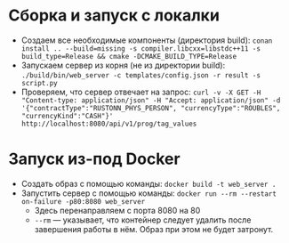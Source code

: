 # Сборка и запуск с локалки

* Создаем все необходимые компоненты (директория build): ```conan install .. --build=missing -s compiler.libcxx=libstdc++11 -s build_type=Release && cmake -DCMAKE_BUILD_TYPE=Release```
* Запускаем сервер из корня (не из директории build): ```./build/bin/web_server -c templates/config.json -r result -s script.py```
* Проверяем, что сервер отвечает на запрос: ```curl -v -X GET -H "Content-type: application/json" -H "Accept: application/json" -d '{"contractType":"RUSTONN_PHYS_PERSON", "currencyType":"ROUBLES", "currencyKind":"CASH"}' http://localhost:8080/api/v1/prog/tag_values```

# Запуск из-под Docker

* Создать образ с помощью команды: ```docker build -t web_server .```
* Запустить сервер с помощью команды: ```docker run --rm --restart on-failure -p80:8080 web_server```
    - Здесь перенаправляем с порта 8080 на 80
    - ```--rm``` — указывает, что контейнер следует удалить после завершения работы в нём. Образ при этом не будет затронут.

